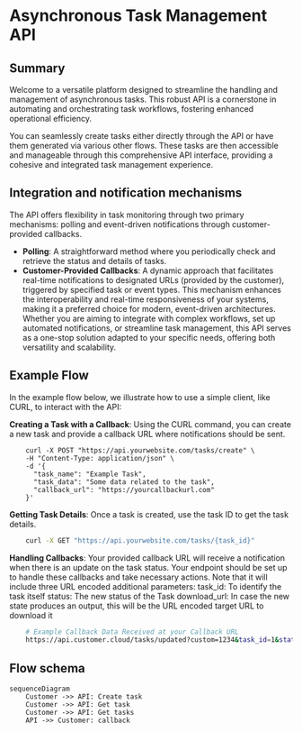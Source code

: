 # Asynchronous Task Management API 

## Summary

Welcome to a versatile platform designed to streamline the handling and management of asynchronous tasks. This robust API is a cornerstone in automating and orchestrating task workflows, fostering enhanced operational efficiency.

You can seamlessly create tasks either directly through the API or have them generated via various other flows. These tasks are then accessible and manageable through this comprehensive API interface, providing a cohesive and integrated task management experience.

## Integration and notification mechanisms

The API offers flexibility in task monitoring through two primary mechanisms: polling and event-driven notifications through customer-provided callbacks.

- **Polling**: A straightforward method where you periodically check and retrieve the status and details of tasks.
- **Customer-Provided Callbacks**: A dynamic approach that facilitates real-time notifications to designated URLs (provided by the customer), triggered by specified task or event types. This mechanism enhances the interoperability and real-time responsiveness of your systems, making it a preferred choice for modern, event-driven architectures.
Whether you are aiming to integrate with complex workflows, set up automated notifications, or streamline task management, this API serves as a one-stop solution adapted to your specific needs, offering both versatility and scalability.

## Example Flow
In the example flow below, we illustrate how to use a simple client, like CURL, to interact with the API:

**Creating a Task with a Callback**: Using the CURL command, you can create a new task and provide a callback URL where notifications should be sent.


```bash{1,4-6}
    curl -X POST "https://api.yourwebsite.com/tasks/create" \
    -H "Content-Type: application/json" \
    -d '{
      "task_name": "Example Task",
      "task_data": "Some data related to the task",
      "callback_url": "https://yourcallbackurl.com"
    }'
```
    
**Getting Task Details**: Once a task is created, use the task ID to get the task details.
```bash
    curl -X GET "https://api.yourwebsite.com/tasks/{task_id}"
```
    
**Handling Callbacks**: Your provided callback URL will receive a notification when there is an update on the task status. Your endpoint should be set up to handle these callbacks and take necessary actions. Note that it will include three URL encoded additional parameters:
task_id: To identify the task itself
status: The new status of the Task
download_url: In case the new state produces an output, this will be the URL encoded target URL to download it

```bash
    # Example Callback Data Received at your Callback URL
    https://api.customer.cloud/tasks/updated?custom=1234&task_id=1&status=completed&download_url=https%3A%2F%2Fapi.uve.ai%2Ftaskdownload.uve
```

## Flow schema

```mermaid
sequenceDiagram
    Customer ->> API: Create task
    Customer ->> API: Get task
    Customer ->> API: Get tasks
    API ->> Customer: callback
```